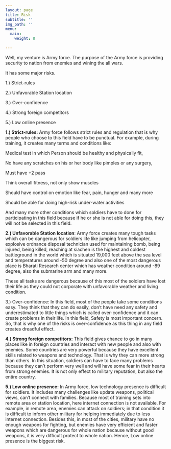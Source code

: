 ```yaml
---
layout: page
title: Risk
subtitle: ''
img_path: ''
menu:
  main:
    weight: 8

---
```

Well, my venture is Army force. The purpose of the Army force is providing security to nation from enemies and wining the all wars.

It has some major risks.

1\.) Strict-rules

2\.) Unfavorable Station location

3\.) Over-confidence

4\.) Strong foreign competitors

5\.) Low online presence

**1.) Strict-rules:** Army force follows strict rules and regulation that is why people who choose to this field have to be punctual. For example, during training, it creates many terms and conditions like:

Medical test in which Person should be healthy and physically fit,

No have any scratches on his or her body like pimples or any surgery,

Must have +2 pass

Think overall fitness, not only show muscles

Should have control on emotion like fear, pain, hunger and many more

Should be able for doing high-risk under-water activities

And many more other conditions which soldiers have to done for participating in this field because if he or she is not able for doing this, they will not be selected in this field.

**2.) Unfavorable Station location**: Army force creates many tough tasks which can be dangerous for soldiers life like jumping from helicopter, explosive ordnance disposal technician used for maintaining bomb, being injured, being killed, reaching at siachen is the highest and coldest battleground in the world which is situated 19,000 feet above the sea level and temperatures around -50 degree and also one of the most dangerous place is Bharati Research center which has weather condition around -89 degree, also the submarine arm and many more.

These all tasks are dangerous because of this most of the soldiers have lost their life as they could not corporate with unfavorable weather and living condition.

3\.) Over-confidence: In this field, most of the people take some conditions easy. They think that they can do easily, don’t have need any safety and underestimated to little things which is called over-confidence and it can create problems in their life. In this field, Safety is most important concern. So, that is why one of the risks is over-confidence as this thing in any field creates dreadful effect.

**4.) Strong foreign competitors:** This field gives chance to go in many places like in foreign countries and interact with new people and also with enemies. Some countries are very powerful because they have excellent skills related to weapons and technology. That is why they can more strong than others. In this situation, soldiers can have to face many problems because they can’t perform very well and will have some fear in their hearts from strong enemies. It is not only effect to military reputation, but also the entire country.

**5.) Low online presence:** In Army force, low technology presence is difficult for soldiers. It includes many challenges like update weapons, political views, can’t connect with families. Because most of training sets into remote area or station location, here internet connection is not available. For example, in remote area, enemies can attack on soldiers; in that condition it is difficult to inform other military for helping immediately due to less internet connection. Besides this, in most of the cities, military have no enough weapons for fighting, but enemies have very efficient and faster weapons which are dangerous for whole nation because without good weapons, it is very difficult protect to whole nation. Hence, Low online presence is the biggest risk.